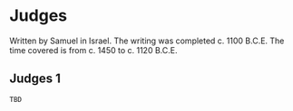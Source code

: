# Judges

Written by Samuel in Israel. The writing was completed c. 1100 B.C.E. The time covered is from c. 1450 to c. 1120 B.C.E.

## Judges 1

```
TBD
```


